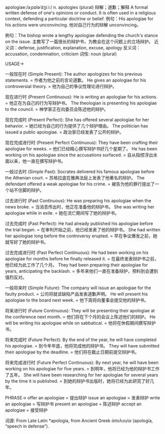 apologiae:/əˌpɒləˈdʒiːiː/
n.
apologies (plural)
辩解；道歉；解释
A formal written defense of one's opinions or conduct.  It is often used in a religious context, defending a particular doctrine or belief.
例句：His apologiae for his actions were unconvincing. 他对自己行为的辩解 unconvincing。

例句：The bishop wrote a lengthy apologiae defending the church's stance on the issue. 主教写了一篇很长的辩护书，为教会在这个问题上的立场辩护。
近义词：defense, justification, explanation, excuse, apology
反义词：accusation, condemnation, criticism
词性: noun (plural)

USAGE->

一般现在时 (Simple Present):
The author apologizes for his previous statements. = 作者为他之前的言论道歉。
He gives an apologiae for his controversial theory. = 他为自己的争议性理论进行辩护。

现在进行时 (Present Continuous):
He is writing an apologiae for his actions. = 他正在为自己的行为写辩护书。
The theologian is presenting his apologiae to the council. = 神学家正在向委员会陈述他的辩护。

现在完成时 (Present Perfect):
She has offered several apologiae for her behavior. = 她已经为自己的行为提供了几个辩护理由。
The politician has issued a public apologiae. = 政治家已经发表了公开的辩护。

现在完成进行时 (Present Perfect Continuous):
They have been crafting their apologiae for weeks. = 他们已经精心撰写辩护书好几个星期了。
He has been working on his apologiae since the accusations surfaced. = 自从指控浮出水面以来，他一直在撰写辩护书。

一般过去时 (Simple Past):
Socrates delivered his famous apologiae before the Athenian court. = 苏格拉底在雅典法庭上发表了他著名的辩护。
The defendant offered a weak apologiae for his crime. = 被告为他的罪行提出了一个站不住脚的辩护。

过去进行时 (Past Continuous):
He was preparing his apologiae when the news broke. = 当消息传出时，他正在准备他的辩护书。
She was writing her apologiae while in exile. =  她在流亡期间写了她的辩护书。

过去完成时 (Past Perfect):
He had already published his apologiae before the trial began. = 在审判开始之前，他已经发表了他的辩护书。
She had written her apologiae long before the controversy erupted. =  早在争议爆发之前，她就写好了她的辩护书。

过去完成进行时 (Past Perfect Continuous):
He had been working on his apologiae for months before he finally released it. = 在最终发表辩护书之前，他已经为此工作了几个月。
They had been preparing their apologiae for years, anticipating the backlash. = 多年来他们一直在准备辩护，预料到会遭到强烈反对。

一般将来时 (Simple Future):
The company will issue an apologiae for the faulty product. = 公司将就该缺陷产品发表道歉声明。
He will present his apologiae to the board next week. = 他下周将向董事会提交他的辩护书。

将来进行时 (Future Continuous):
They will be presenting their apologiae at the conference next month. = 他们将在下个月的会议上陈述他们的辩护。
He will be writing his apologiae while on sabbatical. = 他将在休假期间撰写辩护书。

将来完成时 (Future Perfect):
By the end of the year, he will have completed his apologiae. = 到今年年底，他将完成他的辩护书。
They will have submitted their apologiae by the deadline. = 他们将在截止日期前提交辩护书。


将来完成进行时 (Future Perfect Continuous):
By next year, he will have been working on his apologiae for five years. = 到明年，他将已经为他的辩护书工作了五年。
She will have been researching for her apologiae for several years by the time it is published. = 到她的辩护书出版时，她将已经为此研究了好几年。


PHRASE->
offer an apologiae =  提出辩护
issue an apologiae =  发表辩护
write an apologiae =  写辩护书
present an apologiae =  陈述辩护
accept an apologiae = 接受辩护

词源: From Late Latin *apologia, from Ancient Greek ἀπολογία (apología, “speech in defense”).


